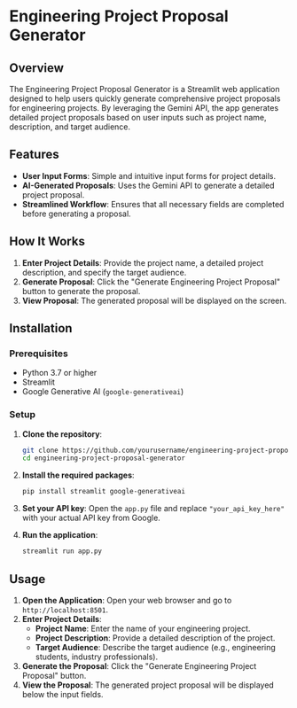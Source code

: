 # Engineering Project Proposal Generator


## Overview

The Engineering Project Proposal Generator is a Streamlit web application designed to help users quickly generate comprehensive project proposals for engineering projects. By leveraging the Gemini API, the app generates detailed project proposals based on user inputs such as project name, description, and target audience.

## Features

- **User Input Forms**: Simple and intuitive input forms for project details.
- **AI-Generated Proposals**: Uses the Gemini API to generate a detailed project proposal.
- **Streamlined Workflow**: Ensures that all necessary fields are completed before generating a proposal.

## How It Works

1. **Enter Project Details**: Provide the project name, a detailed project description, and specify the target audience.
2. **Generate Proposal**: Click the "Generate Engineering Project Proposal" button to generate the proposal.
3. **View Proposal**: The generated proposal will be displayed on the screen.

## Installation

### Prerequisites

- Python 3.7 or higher
- Streamlit
- Google Generative AI (`google-generativeai`)

### Setup

1. **Clone the repository**:
    ```sh
    git clone https://github.com/yourusername/engineering-project-proposal-generator.git
    cd engineering-project-proposal-generator
    ```

2. **Install the required packages**:
    ```sh
    pip install streamlit google-generativeai
    ```

3. **Set your API key**:
   Open the `app.py` file and replace `"your_api_key_here"` with your actual API key from Google.

4. **Run the application**:
    ```sh
    streamlit run app.py
    ```

## Usage

1. **Open the Application**: Open your web browser and go to `http://localhost:8501`.
2. **Enter Project Details**:
   - **Project Name**: Enter the name of your engineering project.
   - **Project Description**: Provide a detailed description of the project.
   - **Target Audience**: Describe the target audience (e.g., engineering students, industry professionals).
3. **Generate the Proposal**: Click the "Generate Engineering Project Proposal" button.
4. **View the Proposal**: The generated project proposal will be displayed below the input fields.
